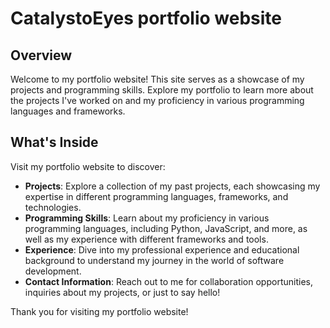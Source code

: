 # CatalystoEyes portfolio website

## Overview

Welcome to my portfolio website! This site serves as a showcase of my projects and programming skills. Explore my portfolio to learn more about the projects I've worked on and my proficiency in various programming languages and frameworks.

## What's Inside

Visit my portfolio website to discover:

- **Projects**: Explore a collection of my past projects, each showcasing my expertise in different programming languages, frameworks, and technologies.
- **Programming Skills**: Learn about my proficiency in various programming languages, including Python, JavaScript, and more, as well as my experience with different frameworks and tools.
- **Experience**: Dive into my professional experience and educational background to understand my journey in the world of software development.
- **Contact Information**: Reach out to me for collaboration opportunities, inquiries about my projects, or just to say hello!

Thank you for visiting my portfolio website!
